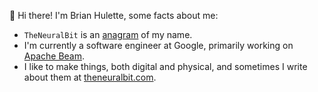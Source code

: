 👋 Hi there! I'm Brian Hulette, some facts about me:
- `TheNeuralBit` is an [anagram](https://theneuralbit.com/anagranimation.html) of my name.
- I'm currently a software engineer at Google, primarily working on [Apache Beam](https://github.com/apache/beam).
- I like to make things, both digital and physical, and sometimes I write about them at [theneuralbit.com](https://theneuralbit.com).
